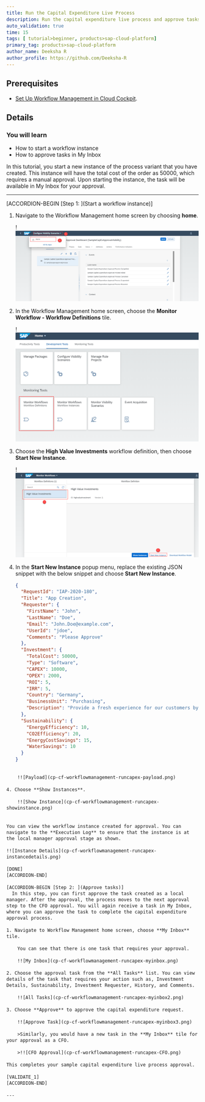 ```yaml
---
title: Run the Capital Expenditure Live Process
description: Run the capital expenditure live process and approve tasks using My Inbox.
auto_validation: true
time: 15
tags: [ tutorial>beginner, products>sap-cloud-platform]
primary_tag: products>sap-cloud-platform
author_name: Deeksha R
author_profile: https://github.com/Deeksha-R
---
```


## Prerequisites
- [Set Up Workflow Management in Cloud Cockpit](cp-starter-ibpm-employeeonboarding-1-setup).

## Details
### You will learn
  - How to start a workflow instance
  - How to approve tasks in My Inbox

In this tutorial, you start a new instance of the process variant that you have created. This instance will have the total cost of the order as 50000, which requires a manual approval. Upon starting the instance, the task will be available in My Inbox for your approval.

---

[ACCORDION-BEGIN [Step 1: ](Start a workflow instance)]
1. Navigate to the Workflow Management home screen by choosing **home**.

    !![Home](cp-cf-workflowmanagement-runcapex-home.png)


2. In the Workflow Management home screen, choose the **Monitor Workflow - Workflow Definitions** tile.

    !![Workflow Definitions](cp-cf-workflowmanagement-runcapex-wfdef.png)

2. Choose the **High Value Investments** workflow definition, then choose **Start New Instance**.

    !![Start New Instance](cp-cf-workflowmanagement-runcapex-startinstance.png)

3. In the **Start New Instance** popup menu, replace the existing JSON snippet with the below snippet and choose **Start New Instance**.
    ```JSON
    {
      "RequestId": "IAP-2020-180",
      "Title": "App Creation",
      "Requester": {
        "FirstName": "John",
        "LastName": "Doe",
        "Email": "John.Doe@example.com",
        "UserId": "jdoe",
        "Comments": "Please Approve"
      },
      "Investment": {
        "TotalCost": 50000,
        "Type": "Software",
        "CAPEX": 10000,
        "OPEX": 2000,
        "ROI": 5,
        "IRR": 5,
        "Country": "Germany",
        "BusinessUnit": "Purchasing",
        "Description": "Provide a fresh experience for our customers by providing new apps for our services"
      },
      "Sustainability": {
        "EnergyEfficiency": 10,
        "CO2Efficiency": 20,
        "EnergyCostSavings": 15,
        "WaterSavings": 10
      }
    }
```

    !![Payload](cp-cf-workflowmanagement-runcapex-payload.png)

4. Choose **Show Instances**.

    !![Show Instance](cp-cf-workflowmanagement-runcapex-showinstance.png)


You can view the workflow instance created for approval. You can navigate to the **Execution Log** to ensure that the instance is at the local manager approval stage as shown.

!![Instance Details](cp-cf-workflowmanagement-runcapex-instancedetails.png)

[DONE]
[ACCORDION-END]

[ACCORDION-BEGIN [Step 2: ](Approve tasks)]
  In this step, you can first approve the task created as a local manager. After the approval, the process moves to the next approval step to the CFO approval. You will again receive a task in My Inbox, where you can approve the task to complete the capital expenditure approval process.

1. Navigate to Workflow Management home screen, choose **My Inbox** tile.

    You can see that there is one task that requires your approval.

    !![My Inbox](cp-cf-workflowmanagement-runcapex-myinbox.png)

2. Choose the approval task from the **All Tasks** list. You can view details of the task that requires your action such as, Investment Details, Sustainability, Investment Requester, History, and Comments.

    !![All Tasks](cp-cf-workflowmanagement-runcapex-myinbox2.png)

3. Choose **Approve** to approve the capital expenditure request.

    !![Approve Task](cp-cf-workflowmanagement-runcapex-myinbox3.png)

    >Similarly, you would have a new task in the **My Inbox** tile for your approval as a CFO.

    >!![CFO Approval](cp-cf-workflowmanagement-runcapex-CFO.png)

This completes your sample capital expenditure live process approval.

[VALIDATE_1]
[ACCORDION-END]

---

